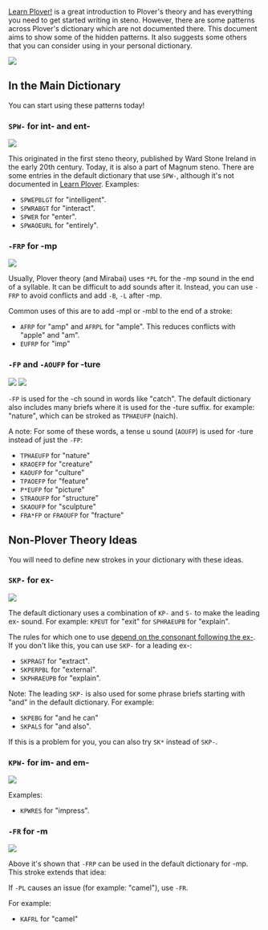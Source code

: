 [Learn Plover!](https://sites.google.com/site/learnplover/) is a great introduction to Plover's theory and has everything you need to get started writing in steno. However, there are some patterns across Plover's dictionary which are not documented there. This document aims to show some of the hidden patterns. It also suggests some others that you can consider using in your personal dictionary.

<img src="http://qwertysteno.com/Images/steno-keyboard1.gif">

## In the Main Dictionary

You can start using these patterns today!

### `SPW-` for int- and ent-

<img src="https://images.discordapp.net/eyJ1cmwiOiJodHRwczovL2Rpc2NvcmQuc3RvcmFnZS5nb29nbGVhcGlzLmNvbS9hdHRhY2htZW50cy8xMzY5NTM3MzU0MjY0NzM5ODQvMzE1OTMxNDg1MzU2MTYzMDg0L1NQVy0ucG5nIn0.PmMTgOlKRGBqsKjRfj79wRGZ2FU">

This  originated in the first steno theory, published by Ward Stone Ireland in the early 20th century. Today, it is also a part of Magnum steno. There are some entries in the default dictionary that use `SPW-`, although it's not documented in [Learn Plover]. Examples:

  [Learn Plover]: https://sites.google.com/site/learnplover/

* `SPWEPBLGT` for "intelligent".
* `SPWRABGT` for "interact".
* `SPWER` for "enter".
* `SPWAOEURL` for "entirely".

### `-FRP` for -mp
<img src="https://images.discordapp.net/eyJ1cmwiOiJodHRwczovL2Rpc2NvcmQuc3RvcmFnZS5nb29nbGVhcGlzLmNvbS9hdHRhY2htZW50cy8xMzY5NTM4MDk0MDk4MDIyNDAvMzE1OTMyODQwMDc4NjA2MzM3Ly1GUlAucG5nIn0.7yN5cWWjUUj214MTDMRoactcKGY">

Usually, Plover theory (and Mirabai) uses `*PL` for the -mp sound in the end of a syllable. It can be difficult to add sounds after it. Instead, you can use `-FRP` to avoid conflicts and add `-B`, `-L` after -mp.

Common uses of this are to add -mpl or -mbl to the end of a stroke:

* `AFRP` for "amp" and `AFRPL` for "ample". This reduces conflicts with "apple" and "am".
* `EUFRP` for "imp"

### `-FP` and `-AOUFP` for -ture
<img src="https://images.discordapp.net/.eJwNxEsOhCAMANC7sB_K11APMGuvQJCgiVpC68p495m3eI-6x6FmtYl0ngHWnQuNVbPQyK3qRtSOmvvOutAJWSSX7ayXMFg_YfTJYDCYjHPBgLcR_T-LwaYUcXLw-S66X029P3evIJM.quQ3BjFFrW-Wn79vtoHMSe2U594">

<img src="https://images.discordapp.net/eyJ1cmwiOiJodHRwczovL2Rpc2NvcmQuc3RvcmFnZS5nb29nbGVhcGlzLmNvbS9hdHRhY2htZW50cy8zMTU5MzQwNjAxNTUzNzE1MjEvMzE1OTM0NTY0MTE3OTA1NDEwL0FPLVVGUC5wbmcifQ.eOkuTdrVDh49idcRD_ztb5ZBN3c">

`-FP` is used for the -ch sound in words like "catch". The default dictionary also includes many briefs where it is used for the -ture suffix. for example: "nature", which can be stroked as `TPHAEUFP` (naich).

A note: For some of these words, a tense u sound (`AOUFP`) is used for -ture instead of just the `-FP`:

* `TPHAEUFP` for "nature"
* `KRAOEFP` for "creature"
* `KAOUFP` for "culture"
* `TPAOEFP` for "feature"
* `P*EUFP` for "picture"
* `STRAOUFP` for "structure"
* `SKAOUFP` for "sculpture"
* `FRA*FP` or `FRAOUFP` for "fracture"

## Non-Plover Theory Ideas

You will need to define new strokes in your dictionary with these ideas.

### `SKP-` for ex-
<img src="https://images.discordapp.net/eyJ1cmwiOiJodHRwczovL2Rpc2NvcmQuc3RvcmFnZS5nb29nbGVhcGlzLmNvbS9hdHRhY2htZW50cy8xMzY5NTM4MDk0MDk4MDIyNDAvMzE1OTMzNjAwMzUwNjAxMjM3L1NLUC0ucG5nIn0.XnB7R4DxhVOeSpgr6mNIje2YCdE">

The default dictionary uses a combination of `KP-` and `S-` to make the leading ex- sound. For example: `KPEUT` for "exit" for `SPHRAEUPB` for "explain". 

The rules for which one to use [depend on the consonant following the ex-](https://www.dropbox.com/s/fa7fch2eocubrde/Philadelphia%20Clinic.pdf?dl=0). If you don't like this, you can use `SKP-` for a leading ex-:

* `SKPRAGT` for "extract".
* `SKPERPBL` for "external".
* `SKPHRAEUPB` for "explain".

Note: The leading `SKP-` is also used for some phrase briefs starting with "and" in the default dictionary. 
For example:

* `SKPEBG` for "and he can"
* `SKPALS` for "and also". 

If this is a problem for you, you can also try `SK*` instead of `SKP-`.

### `KPW-` for im- and em-
<img src="https://images.discordapp.net/eyJ1cmwiOiJodHRwczovL2Rpc2NvcmQuc3RvcmFnZS5nb29nbGVhcGlzLmNvbS9hdHRhY2htZW50cy8xMzY5NTM4MDk0MDk4MDIyNDAvMzE1OTMzODA5ODQzMzcyMDMzL0tQVy0ucG5nIn0.V7JbEqDmCU4LLvjgKmaQG351A7s">

Examples:

* `KPWRES` for "impress".

### `-FR` for -m
<img src="https://images.discordapp.net/.eJwtyEEOhCAMAMC_cF_aikj0AfsAf0CAoIlaQuvJ7N_34hznMXc_zGI21SYLQN4lcc9WlHusxVbmepTYdrGJT4iqMW1nuVTAkZ_diBOS9y6QH-gtmhAdIoZhDvD5rrZd1fz-dDIgcg.eRrlLVQMtQVEDI0MRpiLtfXMmMc">

Above it's shown that `-FRP` can be used in the default dictionary for -mp. This stroke extends that idea:
 
If `-PL` causes an issue (for example: "camel"), use `-FR`.

For example:

* `KAFRL` for "camel"
